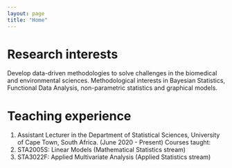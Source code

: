 ```yaml
---
layout: page
title: "Home"
---
```


# Research interests

Develop data-driven methodologies to solve challenges in the biomedical and environmental sciences. Methodological interests in
Bayesian Statistics, Functional Data Analysis, non-parametric statistics and graphical models.

# Teaching experience

1. Assistant Lecturer in the Department of Statistical Sciences, University of Cape Town, South Africa. (June 2020 - Present)
  Courses taught: 
  1. STA2005S: Linear Models (Mathematical Statistics stream)
  2. STA3022F: Applied Multivariate Analysis (Applied Statistics stream)


